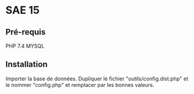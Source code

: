 # SAE 15

## Pré-requis

PHP 7.4
MYSQL

## Installation

Importer la base de données.
Dupliquer le fichier "outils/config.dist.php" et le nommer "config.php" et remplacer par les bonnes valeurs.
